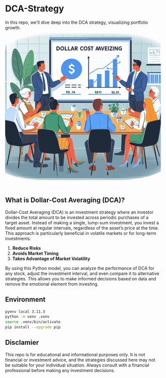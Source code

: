 # DCA-Strategy

In this repo, we'll dive deep into the DCA strategy, visualizing portfolio growth.
![dsa](dsa.jpeg)

## What is Dollar-Cost Averaging (DCA)?

Dollar-Cost Averaging (DCA) is an investment strategy where an investor divides the total amount to be invested across periodic purchases of a target asset. Instead of making a single, lump-sum investment, you invest a fixed amount at regular intervals, regardless of the asset’s price at the time. This approach is particularly beneficial in volatile markets or for long-term investments.

1. **Reduce Risks** 
2. **Avoids Market Timing**
3. **Takes Advantage of Market Volatility**

By using this Python model, you can analyze the performance of DCA for any stock, adjust the investment interval, and even compare it to alternative strategies. This allows you to make informed decisions based on data and remove the emotional element from investing.


## Environment


```BASH
pyenv local 3.11.3
python -m venv .venv
source .venv/bin/activate
pip install --upgrade pip
```


## Disclamier

This repo is for educational and informational purposes only. It is not financial or investment advice, and the strategies discussed here may not be suitable for your individual situation. Always consult with a financial professional before making any investment decisions.

